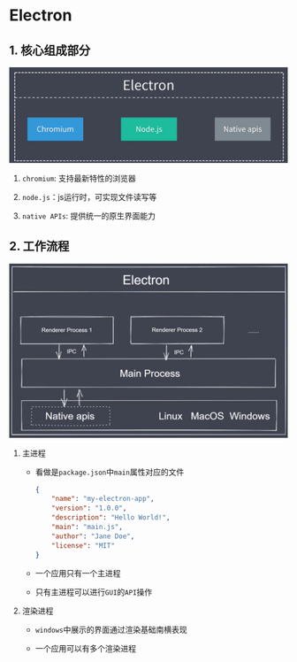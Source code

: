 # Electron

## 1. 核心组成部分

![](../doc/image/electron.PNG)

1. `chromium`: 支持最新特性的浏览器

2. `node.js`：js运行时，可实现文件读写等

3. `native APIs`: 提供统一的原生界面能力

## 2. 工作流程

![](../doc/image/electron工作流程.PNG)

1. 主进程

    - 看做是`package.json`中`main`属性对应的文件

        ```json
        {
            "name": "my-electron-app",
            "version": "1.0.0",
            "description": "Hello World!",
            "main": "main.js",
            "author": "Jane Doe",
            "license": "MIT"
        }
        ```

    - 一个应用只有一个主进程

    - 只有主进程可以进行`GUI`的`API`操作

2. 渲染进程

    - `windows`中展示的界面通过渲染基础南横表现

    - 一个应用可以有多个渲染进程



